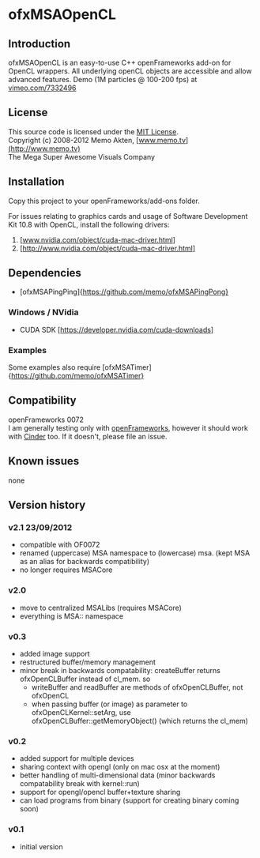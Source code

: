 ofxMSAOpenCL
=====================================

Introduction
------------
ofxMSAOpenCL is an easy-to-use C++ openFrameworks add-on for OpenCL wrappers. All underlying openCL objects are accessible and allow advanced features.
Demo (1M particles @ 100-200 fps) at [vimeo.com/7332496](http://vimeo.com/7332496)

License
-------
This source code is licensed under the [MIT License](https://secure.wikimedia.org/wikipedia/en/wiki/Mit_license).  
Copyright (c) 2008-2012 Memo Akten, [www.memo.tv](http://www.memo.tv)  
The Mega Super Awesome Visuals Company


Installation
------------
Copy this project to your openFrameworks/add-ons folder.

For issues relating to graphics cards and usage of Software Development Kit 10.8 with OpenCL, install the following drivers:
   1. [www.nvidia.com/object/cuda-mac-driver.html]
   2. [http://www.nvidia.com/object/cuda-mac-driver.html]

Dependencies
------------

* [ofxMSAPingPing]{https://github.com/memo/ofxMSAPingPong}

### Windows / NVidia

* CUDA SDK [https://developer.nvidia.com/cuda-downloads]

### Examples

Some examples also require [ofxMSATimer]{https://github.com/memo/ofxMSATimer}

Compatibility
------------
openFrameworks 0072  
I am generally testing only with [openFrameworks](www.openframeworks.cc), however it should work with [Cinder](www.libcinder.org) too. If it doesn't, please file an issue.


Known issues
------------
none

Version history
------------
### v2.1    23/09/2012
- compatible with OF0072
- renamed (uppercase) MSA namespace to (lowercase) msa. (kept MSA as an alias for backwards compatibility)
- no longer requires MSACore

### v2.0
- move to centralized MSALibs (requires MSACore)
- everything is MSA:: namespace

### v0.3
- added image support
- restructured buffer/memory management
- minor break in backwards compatability: createBuffer returns ofxOpenCLBuffer instead of cl_mem. so
   - writeBuffer and readBuffer are methods of ofxOpenCLBuffer, not ofxOpenCL
   - when passing buffer (or image) as parameter to ofxOpenCLKernel::setArg, use ofxOpenCLBuffer::getMemoryObject() (which returns the cl_mem)

### v0.2
- added support for multiple devices
- sharing context with opengl (only on mac osx at the moment)
- better handling of multi-dimensional data (minor backwards compatability break with kernel::run)
- support for opengl/opencl buffer+texture sharing 
- can load programs from binary (support for creating binary coming soon)


### v0.1
- initial version

